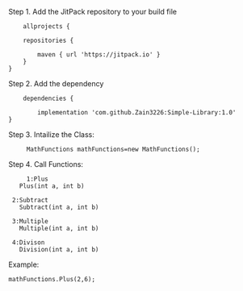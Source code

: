 Step 1. Add the JitPack repository to your build file


        allprojects {
	
		repositories {
			
			maven { url 'https://jitpack.io' }
		}
	}
	
	
	
Step 2. Add the dependency


        dependencies {
	
	        implementation 'com.github.Zain3226:Simple-Library:1.0'
	}
	
	
	
	
Step 3. Intailize the Class: 


         MathFunctions mathFunctions=new MathFunctions();
	 
	 
	 
Step 4. Call Functions: 

         1:Plus
	   Plus(int a, int b)
	 
	 2:Subtract
	   Subtract(int a, int b)
	
	 3:Multiple
	   Multiple(int a, int b)
	 
	 4:Divison
	   Division(int a, int b)
	   
	   
Example:
	
	mathFunctions.Plus(2,6);
	 
	
  
  
 


 
  
 
 
   
   
 
   
   

  
   
   
   
   
   
 
 	
  
  
	
